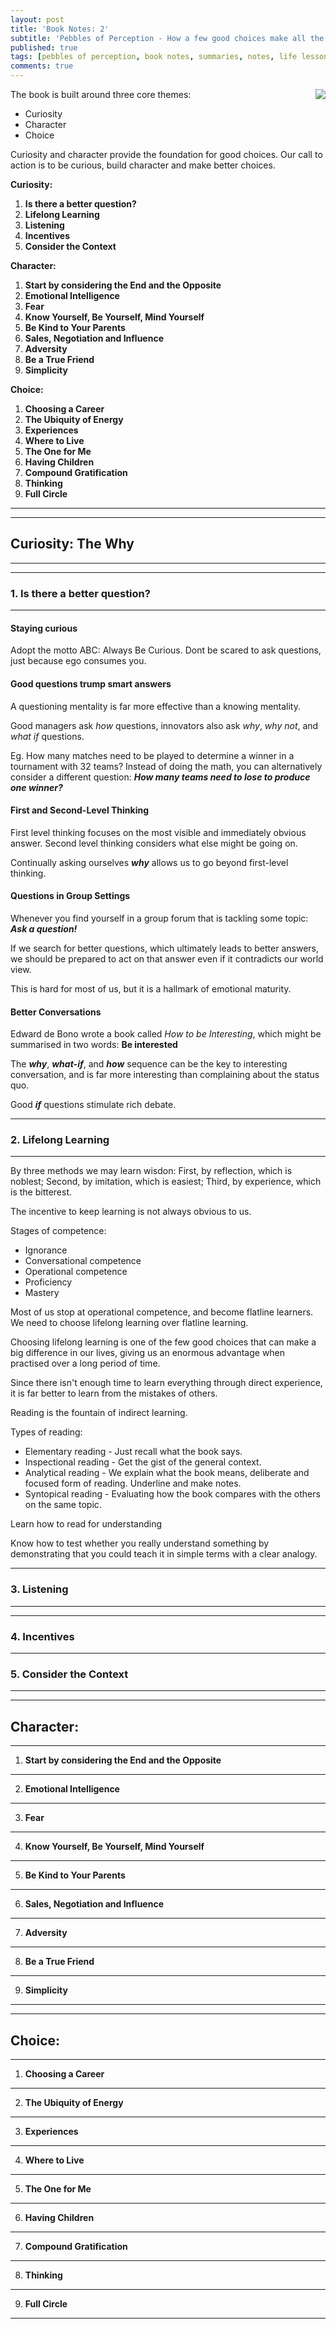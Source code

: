 ```yaml
---
layout: post
title: 'Book Notes: 2'
subtitle: 'Pebbles of Perception - How a few good choices make all the difference - by Laurence Endersen'
published: true
tags: [pebbles of perception, book notes, summaries, notes, life lessons, choices] 
comments: true
---
```

<img style="float: right;" src="/img/bookImages/PoP/cover.jpg">

The book is built around three core themes:
- Curiosity
- Character
- Choice

Curiosity and character provide the foundation for good choices. 
Our call to action is to be curious, build character and make better choices. 

**Curiosity:**
 
 1. **Is there a better question?** 
 2. **Lifelong Learning**
 3. **Listening** 
 4. **Incentives**
 5. **Consider the Context** 
 
**Character:**

 1. **Start by considering the End and the Opposite** 
 2. **Emotional Intelligence** 
 3. **Fear**
 4. **Know Yourself, Be Yourself, Mind Yourself**
 5. **Be Kind to Your Parents**
 6. **Sales, Negotiation and Influence** 
 7. **Adversity**
 8. **Be a True Friend**
 9. **Simplicity**
 
 **Choice:**

 1. **Choosing a Career**
 2. **The Ubiquity of Energy**
 3. **Experiences**
 4. **Where to Live**
 5. **The One for Me**
 6. **Having Children**
 7. **Compound Gratification**
 8. **Thinking**
 9. **Full Circle**

---
---
## Curiosity: The Why
---
---
 ### 1. **Is there a better question?** 
---
#### Staying curious 
Adopt the motto ABC: Always Be Curious. 
Dont be scared to ask questions, just because ego consumes you. 

#### Good questions trump smart answers
A questioning mentality is far more effective than a knowing mentality. 

Good managers ask *how* questions, innovators also ask *why*, *why not*, and *what if* questions.

Eg. How many matches need to be played to determine a winner in a tournament with 32 teams?
Instead of doing the math, you can alternatively consider a different question: 
***How many teams need to lose to produce one winner?***

#### First and Second-Level Thinking
First level thinking focuses on the most visible and immediately obvious answer. 
Second level thinking considers what else might be going on. 

Continually asking ourselves ***why*** allows us to go beyond first-level thinking. 

#### Questions in Group Settings
Whenever you find yourself in a group forum that is tackling some topic: ***Ask a question!***

If we search for better questions, which ultimately leads to better answers, we should be prepared to act on that answer even if it contradicts our world view. 

This is hard for most of us, but it is a hallmark of emotional maturity. 

#### Better Conversations

Edward de Bono wrote a book called *How to be Interesting*, which might be summarised in two words: **Be interested** 

The ***why***, ***what-if***, and ***how*** sequence can be the key to interesting conversation, and is far more interesting than complaining about the status quo. 

Good ***if*** questions stimulate rich debate. 

 ---

### 2. **Lifelong Learning**
---
By three methods we may learn wisdon:
First, by reflection, which is noblest;
Second, by imitation, which is easiest;
Third, by experience, which is the bitterest. 

The incentive to keep learning is not always obvious to us. 

Stages of competence:
- Ignorance
- Conversational competence
- Operational competence
- Proficiency
- Mastery

Most of us stop at operational competence, and become flatline learners. 
We need to choose lifelong learning over flatline learning.

Choosing lifelong learning is one of the few good choices that can make a big difference in our lives, giving us an enormous advantage when practised over a long period of time. 

Since there isn't enough time to learn everything through direct experience, it is far better to learn from the mistakes of others. 

Reading is the fountain of indirect learning. 

Types of reading:
- Elementary reading - Just recall what the book says.
- Inspectional reading - Get the gist of the general context.
- Analytical reading - We explain what the book means, deliberate and focused form of reading. Underline and make notes. 
- Syntopical reading - Evaluating how the book compares with the others on the same topic. 

Learn how to read for understanding

Know how to test whether you really understand something by demonstrating that you could teach it in simple terms with a clear analogy. 

 ---

### 3. **Listening** 
---


 ---

### 4. **Incentives**

 ---

### 5. **Consider the Context** 

 ---

---
**Character:**
---
---
 1. **Start by considering the End and the Opposite** 
 ---
 2. **Emotional Intelligence** 
 ---
 3. **Fear**
 ---
 4. **Know Yourself, Be Yourself, Mind Yourself**
 ---
 5. **Be Kind to Your Parents**
 ---
 6. **Sales, Negotiation and Influence** 
 ---
 7. **Adversity**
 ---
 8. **Be a True Friend**
 ---
 9. **Simplicity**
 ---
 ---
 **Choice:**
 ---
---
 1. **Choosing a Career**
 ---
 2. **The Ubiquity of Energy**
 ---
 3. **Experiences**
 ---
 4. **Where to Live**
 ---
 5. **The One for Me**
 ---
 6. **Having Children**
 ---
 7. **Compound Gratification**
 ---
 8. **Thinking**
 ---
 9. **Full Circle**
--- 